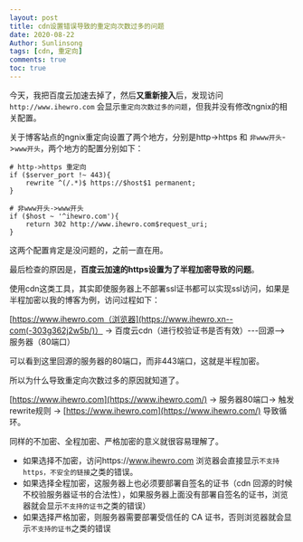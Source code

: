 ```yaml
---
layout: post
title: cdn设置错误导致的重定向次数过多的问题
date: 2020-08-22
Author: Sunlinsong
tags: [cdn, 重定向]
comments: true
toc: true
---
```


今天，我把百度云加速去掉了，然后**又重新接入**后，发现访问`http://www.ihewro.com` 会显示`重定向次数过多的问题`，但我并没有修改ngnix的相关配置。

关于博客站点的ngnix重定向设置了两个地方，分别是http->https 和 `非www开头`->`www开头`，两个地方的配置分别如下：

```nginx
# http->https 重定向
if ($server_port !~ 443){
    rewrite ^(/.*)$ https://$host$1 permanent;
}

# 非www开头->www开头
if ($host ~ '^ihewro.com'){
    return 302 http://www.ihewro.com$request_uri;
}
```

这两个配置肯定是没问题的，之前一直在用。

最后检查的原因是，**百度云加速的https设置为了半程加密导致的问题**。

使用cdn这类工具，其实即使服务器上不部署ssl证书都可以实现ssl访问，如果是半程加密以我的博客为例，访问过程如下：

[https://www.ihewro.com（浏览器](https://www.ihewro.xn--com(-303g362j2w5b/)） -> 百度云cdn（进行校验证书是否有效）---回源--> 服务器（80端口）

可以看到这里回源的服务器的80端口，而非443端口，这就是半程加密。

所以为什么导致重定向次数过多的原因就知道了。

[https://www.ihewro.com](https://www.ihewro.com/) -> 服务器80端口-> 触发rewrite规则 -> [https://www.ihewro.com](https://www.ihewro.com/) 导致循环。

同样的不加密、全程加密、严格加密的意义就很容易理解了。

- 如果选择不加密，访问https://www.ihewro.com 浏览器会直接显示`不支持https，不安全的链接`之类的错误。
- 如果选择全程加密，这服务器上也必须要部署自签名的证书（cdn 回源的时候不校验服务器证书的合法性），如果服务器上面没有部署自签名的证书，浏览器就会显示`不支持的证书`之类的错误）
- 如果选择严格加密，则服务器需要部署受信任的 CA 证书，否则浏览器就会显示`不支持的证书`之类的错误